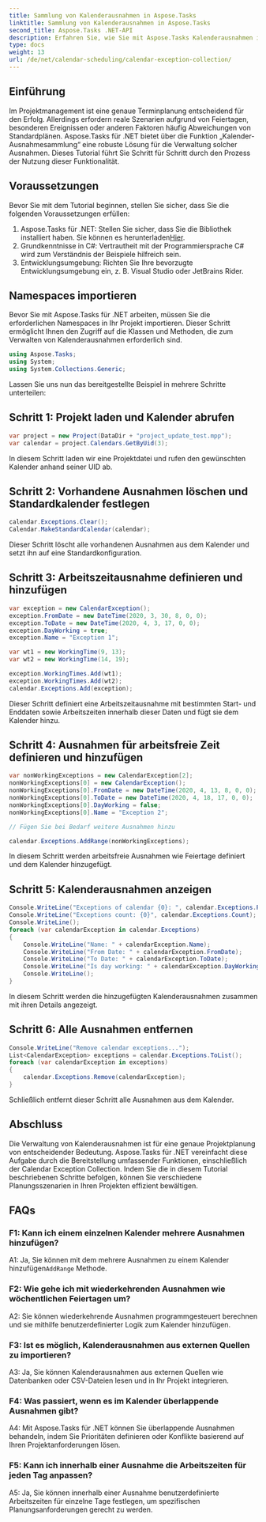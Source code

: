 ```yaml
---
title: Sammlung von Kalenderausnahmen in Aspose.Tasks
linktitle: Sammlung von Kalenderausnahmen in Aspose.Tasks
second_title: Aspose.Tasks .NET-API
description: Erfahren Sie, wie Sie mit Aspose.Tasks Kalenderausnahmen in Ihren .NET-Projekten effizient behandeln und so eine genaue Planung und Ressourcenverwaltung gewährleisten.
type: docs
weight: 13
url: /de/net/calendar-scheduling/calendar-exception-collection/
---
```

## Einführung

Im Projektmanagement ist eine genaue Terminplanung entscheidend für den Erfolg. Allerdings erfordern reale Szenarien aufgrund von Feiertagen, besonderen Ereignissen oder anderen Faktoren häufig Abweichungen von Standardplänen. Aspose.Tasks für .NET bietet über die Funktion „Kalender-Ausnahmesammlung“ eine robuste Lösung für die Verwaltung solcher Ausnahmen. Dieses Tutorial führt Sie Schritt für Schritt durch den Prozess der Nutzung dieser Funktionalität.

## Voraussetzungen

Bevor Sie mit dem Tutorial beginnen, stellen Sie sicher, dass Sie die folgenden Voraussetzungen erfüllen:

1.  Aspose.Tasks für .NET: Stellen Sie sicher, dass Sie die Bibliothek installiert haben. Sie können es herunterladen[Hier](https://releases.aspose.com/tasks/net/).
2. Grundkenntnisse in C#: Vertrautheit mit der Programmiersprache C# wird zum Verständnis der Beispiele hilfreich sein.
3. Entwicklungsumgebung: Richten Sie Ihre bevorzugte Entwicklungsumgebung ein, z. B. Visual Studio oder JetBrains Rider.

## Namespaces importieren

Bevor Sie mit Aspose.Tasks für .NET arbeiten, müssen Sie die erforderlichen Namespaces in Ihr Projekt importieren. Dieser Schritt ermöglicht Ihnen den Zugriff auf die Klassen und Methoden, die zum Verwalten von Kalenderausnahmen erforderlich sind.

```csharp
using Aspose.Tasks;
using System;
using System.Collections.Generic;


```

Lassen Sie uns nun das bereitgestellte Beispiel in mehrere Schritte unterteilen:

## Schritt 1: Projekt laden und Kalender abrufen

```csharp
var project = new Project(DataDir + "project_update_test.mpp");
var calendar = project.Calendars.GetByUid(3);
```

In diesem Schritt laden wir eine Projektdatei und rufen den gewünschten Kalender anhand seiner UID ab.

## Schritt 2: Vorhandene Ausnahmen löschen und Standardkalender festlegen

```csharp
calendar.Exceptions.Clear();
Calendar.MakeStandardCalendar(calendar);
```

Dieser Schritt löscht alle vorhandenen Ausnahmen aus dem Kalender und setzt ihn auf eine Standardkonfiguration.

## Schritt 3: Arbeitszeitausnahme definieren und hinzufügen

```csharp
var exception = new CalendarException();
exception.FromDate = new DateTime(2020, 3, 30, 8, 0, 0);
exception.ToDate = new DateTime(2020, 4, 3, 17, 0, 0);
exception.DayWorking = true;
exception.Name = "Exception 1";

var wt1 = new WorkingTime(9, 13);
var wt2 = new WorkingTime(14, 19);

exception.WorkingTimes.Add(wt1);
exception.WorkingTimes.Add(wt2);
calendar.Exceptions.Add(exception);
```

Dieser Schritt definiert eine Arbeitszeitausnahme mit bestimmten Start- und Enddaten sowie Arbeitszeiten innerhalb dieser Daten und fügt sie dem Kalender hinzu.

## Schritt 4: Ausnahmen für arbeitsfreie Zeit definieren und hinzufügen

```csharp
var nonWorkingExceptions = new CalendarException[2];
nonWorkingExceptions[0] = new CalendarException();
nonWorkingExceptions[0].FromDate = new DateTime(2020, 4, 13, 8, 0, 0);
nonWorkingExceptions[0].ToDate = new DateTime(2020, 4, 18, 17, 0, 0);
nonWorkingExceptions[0].DayWorking = false;
nonWorkingExceptions[0].Name = "Exception 2";

// Fügen Sie bei Bedarf weitere Ausnahmen hinzu

calendar.Exceptions.AddRange(nonWorkingExceptions);
```

In diesem Schritt werden arbeitsfreie Ausnahmen wie Feiertage definiert und dem Kalender hinzugefügt.

## Schritt 5: Kalenderausnahmen anzeigen

```csharp
Console.WriteLine("Exceptions of calendar {0}: ", calendar.Exceptions.ParentCalendar.Name);
Console.WriteLine("Exceptions count: {0}", calendar.Exceptions.Count);
Console.WriteLine();
foreach (var calendarException in calendar.Exceptions)
{
    Console.WriteLine("Name: " + calendarException.Name);
    Console.WriteLine("From Date: " + calendarException.FromDate);
    Console.WriteLine("To Date: " + calendarException.ToDate);
    Console.WriteLine("Is day working: " + calendarException.DayWorking);
    Console.WriteLine();
}
```

In diesem Schritt werden die hinzugefügten Kalenderausnahmen zusammen mit ihren Details angezeigt.

## Schritt 6: Alle Ausnahmen entfernen

```csharp
Console.WriteLine("Remove calendar exceptions...");
List<CalendarException> exceptions = calendar.Exceptions.ToList();
foreach (var calendarException in exceptions)
{
    calendar.Exceptions.Remove(calendarException);
}
```

Schließlich entfernt dieser Schritt alle Ausnahmen aus dem Kalender.

## Abschluss

Die Verwaltung von Kalenderausnahmen ist für eine genaue Projektplanung von entscheidender Bedeutung. Aspose.Tasks für .NET vereinfacht diese Aufgabe durch die Bereitstellung umfassender Funktionen, einschließlich der Calendar Exception Collection. Indem Sie die in diesem Tutorial beschriebenen Schritte befolgen, können Sie verschiedene Planungsszenarien in Ihren Projekten effizient bewältigen.

## FAQs

### F1: Kann ich einem einzelnen Kalender mehrere Ausnahmen hinzufügen?

 A1: Ja, Sie können mit dem mehrere Ausnahmen zu einem Kalender hinzufügen`AddRange` Methode.

### F2: Wie gehe ich mit wiederkehrenden Ausnahmen wie wöchentlichen Feiertagen um?

A2: Sie können wiederkehrende Ausnahmen programmgesteuert berechnen und sie mithilfe benutzerdefinierter Logik zum Kalender hinzufügen.

### F3: Ist es möglich, Kalenderausnahmen aus externen Quellen zu importieren?

A3: Ja, Sie können Kalenderausnahmen aus externen Quellen wie Datenbanken oder CSV-Dateien lesen und in Ihr Projekt integrieren.

### F4: Was passiert, wenn es im Kalender überlappende Ausnahmen gibt?

A4: Mit Aspose.Tasks für .NET können Sie überlappende Ausnahmen behandeln, indem Sie Prioritäten definieren oder Konflikte basierend auf Ihren Projektanforderungen lösen.

### F5: Kann ich innerhalb einer Ausnahme die Arbeitszeiten für jeden Tag anpassen?

A5: Ja, Sie können innerhalb einer Ausnahme benutzerdefinierte Arbeitszeiten für einzelne Tage festlegen, um spezifischen Planungsanforderungen gerecht zu werden.